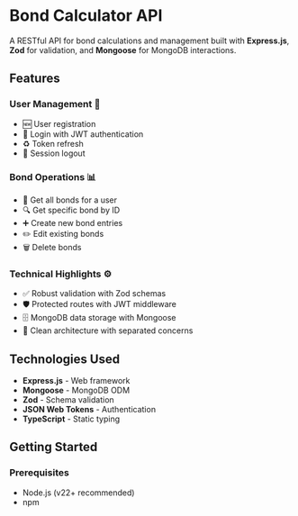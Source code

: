 # Bond Calculator API

A RESTful API for bond calculations and management built with **Express.js**, **Zod** for validation, and **Mongoose** for MongoDB interactions.

## Features

### User Management 🔐
- 🆕 User registration
- 🔑 Login with JWT authentication
- ♻️ Token refresh
- 🚪 Session logout

### Bond Operations 📊
- 📜 Get all bonds for a user
- 🔍 Get specific bond by ID
- ➕ Create new bond entries
- ✏️ Edit existing bonds
- 🗑️ Delete bonds

### Technical Highlights ⚙️
- ✅ Robust validation with Zod schemas
- 🛡️ Protected routes with JWT middleware
- 🗄️ MongoDB data storage with Mongoose
- 🧹 Clean architecture with separated concerns

## Technologies Used

- **Express.js** - Web framework
- **Mongoose** - MongoDB ODM
- **Zod** - Schema validation
- **JSON Web Tokens** - Authentication
- **TypeScript** - Static typing

## Getting Started

### Prerequisites

- Node.js (v22+ recommended)
- npm